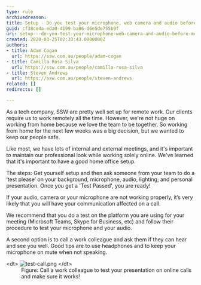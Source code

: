 ```yaml
---
type: rule
archivedreason: 
title: Setup - Do you test your microphone, web camera and audio before meetings?
guid: cf38ce4a-eda0-4199-ba86-d6e5de755b9f
uri: setup---do-you-test-your-microphone-web-camera-and-audio-before-meetings
created: 2020-03-25T02:33:43.0000000Z
authors:
- title: Adam Cogan
  url: https://ssw.com.au/people/adam-cogan
- title: Camilla Rosa Silva
  url: https://ssw.com.au/people/camilla-rosa-silva
- title: Steven Andrews
  url: https://ssw.com.au/people/steven-andrews
related: []
redirects: []

---
```


As a tech company, SSW are pretty well set up for remote work. Our clients require us to work remotely all the time. However, we're not huge on working from home because we love the team to be together. So working from home for the next few weeks was a big decision, but we wanted to keep our people safe.
 
Like most, we have lots of internal and external meetings, and it's important to maintain our professional look while working solely online. We've learned that it's important to have a good home office setup.
 
The steps: Get yourself setup and then ask someone from your team to do a ‘test please’ on your background, microphone, audio, lighting, and personal presentation. Once you get a 'Test Passed', you are ready!

<!--endintro-->

If your audio, camera or your microphone are not working properly, it’s very likely that you will have your communication affected on a call.

We recommend that you do a test on the platform you are using for your meeting (Microsoft Teams, Skype for Business, etc) and follow their procedure to test your microphone and your audio.

A second option is to call a work colleague and ask them if they can hear and see you well. Good tips are to use headphones and to keep your microphone on mute when not speaking.
<dl class="image">&lt;dt&gt;
      <img src="test-call.png" alt="test-call.png">
   &lt;/dt&gt;<dd>Figure: Call a work colleague to test your presentation on online calls and make sure it works!<br></dd></dl>

